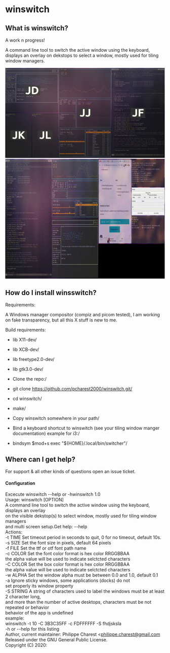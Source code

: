 
# winswitch

## What is winswitch?

A work n progress!

A command line tool to switch the active window using the keyboard, displays  an overlay on dekstops to select a window, mostly used for tiling window managers.


![](https://github.com/pcharest2000/winswitch/raw/main/screenshots/screen.png)
![](https://github.com/pcharest2000/winswitch/raw/main/screenshots/sample.gif)

## How do I install winsswitch?

Requirements:

A Windows manager compositor (compiz and picom tested), I am working on fake transparency, but all this X stuff is new to me.

Build requirements:

* lib X11-dev/
* lib XCB-dev/
* lib freetype2.0-dev/
* lib gtk3.0-dev/

* Clone the repo:/
* git clone https://github.com/pcharest2000/winswitch.git/
* cd winswitch/
* make/

* Copy winswitch somewhere in your path/
* Bind a keyboard shortcut to winswitch (see your tiling window manger documentation) example for i3:/  
* bindsym $mod+s  exec "${HOME}/.local/bin/switcher"/

## Where can I get help?


For support & all other kinds of questions open an issue ticket. 


#### Configuration

 Excecute winswitch --help or -hwinswitch 1.0  
 Usage: winswitch [OPTION]  
 A command line tool to switch the active window using the keyboard, displays  an overlay  
 on the visible dekstop(s) to select window, mostly used for tiling window managers   
 and multi screen setup.Get help:   --help   
 Actions:  
   -t TIME   Set timeout period in seconds to quit, 0 for no timeout, default 10s.  
   -s SIZE   Set the font size in pixels, default 64 pixels   
   -f FILE   Set the ttf or otf font path name  
   -c COLOR  Set the font color format is hex color RRGGBBAA   
             the alpha value will be used to indicate selctcted characters   
   -C COLOR  Set the box color format is hex color RRGGBBAA   
             the alpha value will be used to indicate selctcted characters   
   -w ALPHA  Set the window alpha must be between 0.0 and 1.0, default 0.1  
   -a        Ignore sticky windows, some applications (docks) do not  
             set properly its window property   
   -S STRING A string of characters used to label the windows must be at least 2 character long,   
              and more than the number of active desktops, characters must be not repeated or behavior  
              behavior of the app is undefined  
 example:  
 winswitch -t 10 -C 3B3C35FF -c FDFFFFFF   -S fhdjsksla   
   -h or --help  for this listing   
 Author, current maintainer: Philippe Charest <philippe.charest@gmail.com  
 Released under the GNU General Public License.  
 Copyright (C) 2020:  



